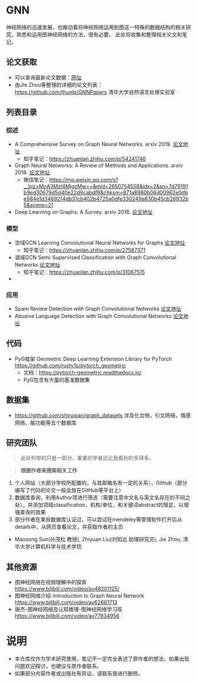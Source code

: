 # GNN
神经网络的迅速发展，也推动着将神经网络运用到图这一特殊的数据结构的相关研究，熟悉和运用图神经网络的方法，很有必要。
此处将收集和整理相关论文和笔记。

## 论文获取
+ 可以查询最新论文数据：[网址](http://arxitics.com/search?q=GNN&sort=updated)
+ 由Jie Zhou等整理的详细的论文列表： https://github.com/thunlp/GNNPapers 清华大学自然语言处理实验室

## 列表目录

### 综述
+ A Comprehensive Survey on Graph Neural Networks. arxiv 2019. [论文地址](https://arxiv.org/pdf/1901.00596.pdf)
  + 知乎笔记：https://zhuanlan.zhihu.com/p/54241746
+ Graph Neural Networks: A Review of Methods and Applications. arxiv 2018. [论文地址](https://arxiv.org/pdf/1812.08434.pdf)
  + 微信笔记：https://mp.weixin.qq.com/s?__biz=MzA3MzI4MjgzMw==&mid=2650754558&idx=2&sn=7d79191b9ed30679d5d40e22d9cabdf8&chksm=871a8980b06d00962e0dbe984e1d3469214db31cb402b4725a0dfe330249a830b45cb26932b5&scene=21
+ Deep Learning on Graphs: A Survey. arxiv 2018. [论文地址](https://arxiv.org/pdf/1812.04202.pdf)

### 模型

+ 空域GCN  Learning Convolutional Neural Networks for Graphs  [论文地址](https://proceedings.mlr.press/v48/niepert16.pdf)
  + 知乎笔记：https://zhuanlan.zhihu.com/p/27587371
+ 谱域GCN  Semi-Supervised Classification with Graph Convolutional Networks [论文地址](https://arxiv.org/pdf/1609.02907.pdf)
  + 知乎笔记：https://zhuanlan.zhihu.com/p/31067515
+ 

### 应用
+ Spam Review Detection with Graph Convolutional Networks  [论文地址](https://arxiv.org/pdf/1908.10679.pdf)
+ Abusive Language Detection with Graph Convolutional Networks [论文地址](https://arxiv.org/pdf/1904.04073.pdf)


## 代码
+ PyG框架 Geometric Deep Learning Extension Library for PyTorch   https://github.com/rusty1s/pytorch_geometric
  + 文档：https://pytorch-geometric.readthedocs.io/
  + PyG包含有大量的基准数据集
  

## 数据集
+ https://github.com/shiruipan/graph_datasets  涉及化合物，引文网络，情感网络，脑功能等五个数据库

## 研究团队
> 此处列举的只是一部分，重要的学者远比我看到的多得多。

> **根据作者来搜索相关工作**
  1. 个人网站（大部分学校所配置的，与其邮箱名有一定的关系），Github（部分编写了代码的论文一般会放在GitHub等平台上）
  2. 数据库查询，利用Author项进行筛选（需要注意中文名与英文名存在的不同之处），并添加领域classification，机构/单位，和关键词abstract的限定，以增强查询的效果
  3. 部分作者在某些数据库认证过，可以尝试在mendeley等管理软件打开后从details中，从网页查看论文，并获取作者的主页

+ Maosong Sun(孙茂松 教授), Zhiyuan Liu(刘知远 助理研究员), Jie Zhou, 清华大学计算机科学与技术学院

## 其他资源
+ 图神经网络在视频理解中的探索 https://www.bilibili.com/video/av48201125/ 
+ 图神经网络介绍-Introduction to Graph Neural Network https://www.bilibili.com/video/av62661713
+ 唐杰-图神经网络及认知推理-图神经网络学习班  https://www.bilibili.com/video/av77934956

# 说明
+ 本仓库仅作为学术研究使用，笔记不一定完全表述了原作者的想法，如果出现问题欢迎探讨，也建议与原作者联系。
+ 如果部分内容作者或出版社有异议，请联系我进行删除。
